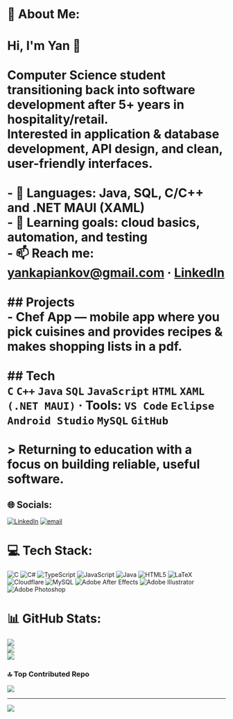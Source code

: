 # 💫 About Me:
# Hi, I'm Yan 👋<br><br>**Computer Science student** transitioning back into software development after 5+ years in hospitality/retail.  <br>Interested in **application & database development**, **API design**, and **clean, user-friendly interfaces**.<br><br>- 🌱 Languages: **Java, SQL, C/C++** and **.NET MAUI (XAML)**<br>- 🔭 Learning goals: **cloud basics**, **automation**, and **testing**<br>- 📫 Reach me: **yankapiankov@gmail.com** · [LinkedIn](https://www.linkedin.com/in/yan-kapiankov/)<br><br>## Projects <br>- **Chef App** — mobile app where you pick cuisines and provides recipes & makes shopping lists in a pdf.<br><br>## Tech<br>`C` `C++` `Java` `SQL` `JavaScript` `HTML` `XAML (.NET MAUI)` · Tools: `VS Code` `Eclipse` `Android Studio` `MySQL` `GitHub`<br><br>> Returning to education with a focus on building **reliable**, **useful** software.<br>


## 🌐 Socials:
[![LinkedIn](https://img.shields.io/badge/LinkedIn-%230077B5.svg?logo=linkedin&logoColor=white)](https://linkedin.com/in/yan-kapiankov) [![email](https://img.shields.io/badge/Email-D14836?logo=gmail&logoColor=white)](mailto:yankapiankov@gmail.com) 

# 💻 Tech Stack:
![C](https://img.shields.io/badge/c-%2300599C.svg?style=plastic&logo=c&logoColor=white) ![C#](https://img.shields.io/badge/c%23-%23239120.svg?style=plastic&logo=csharp&logoColor=white) ![TypeScript](https://img.shields.io/badge/typescript-%23007ACC.svg?style=plastic&logo=typescript&logoColor=white) ![JavaScript](https://img.shields.io/badge/javascript-%23323330.svg?style=plastic&logo=javascript&logoColor=%23F7DF1E) ![Java](https://img.shields.io/badge/java-%23ED8B00.svg?style=plastic&logo=openjdk&logoColor=white) ![HTML5](https://img.shields.io/badge/html5-%23E34F26.svg?style=plastic&logo=html5&logoColor=white) ![LaTeX](https://img.shields.io/badge/latex-%23008080.svg?style=plastic&logo=latex&logoColor=white) ![Cloudflare](https://img.shields.io/badge/Cloudflare-F38020?style=plastic&logo=Cloudflare&logoColor=white) ![MySQL](https://img.shields.io/badge/mysql-4479A1.svg?style=plastic&logo=mysql&logoColor=white) ![Adobe After Effects](https://img.shields.io/badge/Adobe%20After%20Effects-9999FF.svg?style=plastic&logo=Adobe%20After%20Effects&logoColor=white) ![Adobe Illustrator](https://img.shields.io/badge/adobe%20illustrator-%23FF9A00.svg?style=plastic&logo=adobe%20illustrator&logoColor=white) ![Adobe Photoshop](https://img.shields.io/badge/adobe%20photoshop-%2331A8FF.svg?style=plastic&logo=adobe%20photoshop&logoColor=white)
# 📊 GitHub Stats:
![](https://github-readme-stats.vercel.app/api?username=gya039&theme=great-gatsby&hide_border=false&include_all_commits=false&count_private=false)<br/>
![](https://nirzak-streak-stats.vercel.app/?user=gya039&theme=great-gatsby&hide_border=false)<br/>
![](https://github-readme-stats.vercel.app/api/top-langs/?username=gya039&theme=great-gatsby&hide_border=false&include_all_commits=false&count_private=false&layout=compact)

### 🔝 Top Contributed Repo
![](https://github-contributor-stats.vercel.app/api?username=gya039&limit=5&theme=dark&combine_all_yearly_contributions=true)

---
[![](https://visitcount.itsvg.in/api?id=gya039&icon=0&color=0)](https://visitcount.itsvg.in)

<!-- Proudly created with GPRM ( https://gprm.itsvg.in ) -->
